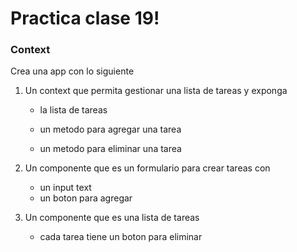 # Practica clase 19!

### Context

Crea una app con lo siguiente
  
1. Un context que permita gestionar una lista de tareas y exponga
  
    - la lista de tareas
  
    - un metodo para agregar una tarea
  
    - un metodo para eliminar una tarea

2. Un componente que es un formulario para crear tareas con
  
    - un input text
    - un boton para agregar

3. Un componente que es una lista de tareas
  
    - cada tarea tiene un boton para eliminar
